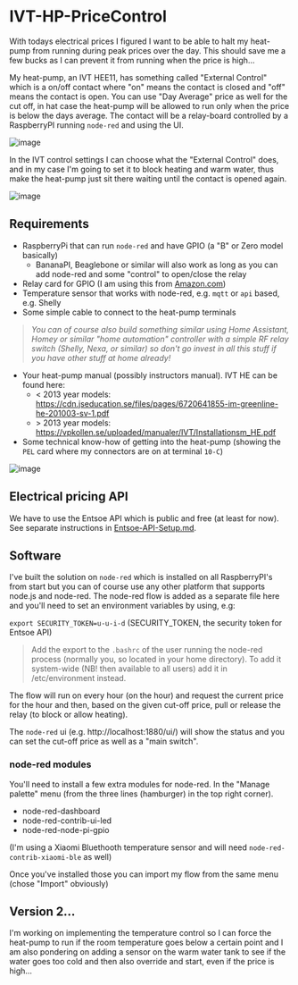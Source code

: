 # IVT-HP-PriceControl

With todays electrical prices I figured I want to be able to halt my heat-pump from running during peak prices over the day. This should save me a few bucks as I can prevent it from running when the price is high...

My heat-pump, an IVT HEE11, has something called "External Control" which is a on/off contact where "on" means the contact is closed and "off" means the contact is open.
You can use "Day Average" price as well for the cut off, in hat case the heat-pump will be allowed to run only when the price is below the days average.
The contact will be a relay-board controlled by a RaspberryPI running `node-red` and using the UI.

![image](https://user-images.githubusercontent.com/12028885/188300575-ad7203d8-191f-4f44-9dc9-e862a3d95c25.png)


In the IVT control settings I can choose what the "External Control" does, and in my case I'm going to set it to block heating and warm water, thus make the heat-pump just sit there waiting until the contact is opened again.

![image](https://user-images.githubusercontent.com/12028885/187434016-c21886fc-9069-4c46-9978-3bc267740a55.png)



## Requirements

- RaspberryPi that can run `node-red` and have GPIO (a "B" or Zero model basically)
	-  BananaPI, Beaglebone or similar will also work as long as you can add node-red and some "control" to open/close the relay
- Relay card for GPIO (I am using this from [Amazon.com](https://www.amazon.com/SunFounder-Channel-Shield-Arduino-Raspberry/dp/B00E0NSORY/ref=sr_1_9))
- Temperature sensor that works with node-red, e.g. `mqtt` or `api` based, e.g. Shelly
- Some simple cable to connect to the heat-pump terminals

> *You can of course also build something similar using Home Assistant, Homey or similar "home automation" controller with a simple RF relay switch (Shelly, Nexa, or similar) so don't go invest in all this stuff if you have other stuff at home already!*

- Your heat-pump manual (possibly instructors manual). IVT HE can be found here:
	- < 2013 year models: https://cdn.jseducation.se/files/pages/6720641855-im-greenline-he-201003-sv-1.pdf
	- \> 2013 year models: https://vpkollen.se/uploaded/manualer/IVT/Installationsm_HE.pdf
- Some technical know-how of getting into the heat-pump (showing the `PEL` card where my connectors are on at terminal `10-C`)

![image](https://user-images.githubusercontent.com/12028885/187435226-d5ee3a16-1da2-4497-8117-be1acb3a223d.png)


## Electrical pricing API
We have to use the Entsoe API which is public and free (at least for now). See separate instructions in [Entsoe-API-Setup.md](Entsoe-API-Setup.md).


## Software
I've built the solution on `node-red` which is installed on all RaspberryPI's from start but you can of course use any other platform that supports node.js and node-red.
The node-red flow is added as a separate file here and you'll need to set an environment variables by using, e.g:

`export SECURITY_TOKEN=u-u-i-d` (SECURITY_TOKEN, the security token for Entsoe API)

> Add the export to the `.bashrc` of the user running the node-red process (normally you, so located in your home directory).
> To add it system-wide (NB! then available to all users) add it in /etc/environment instead.

The flow will run on every hour (on the hour) and request the current price for the hour and then, based on the given cut-off price, pull or release the relay (to block or allow heating).

The `node-red` ui (e.g. http://localhost:1880/ui/) will show the status and you can set the cut-off price as well as a "main switch".

### node-red modules
You'll need to install a few extra modules for node-red. In the "Manage palette" menu (from the three lines (hamburger) in the top right corner).

- node-red-dashboard
- node-red-contrib-ui-led
- node-red-node-pi-gpio

(I'm using a Xiaomi Bluethooth temperature sensor and will need `node-red-contrib-xiaomi-ble` as well)

Once you've installed those you can import my flow from the same menu (chose "Import" obviously)


## Version 2...

I'm working on implementing the temperature control so I can force the heat-pump to run if the room temperature goes below a certain point and I am also pondering on adding a sensor on the warm water tank to see if the water goes too cold and then also override and start, even if the price is high...
